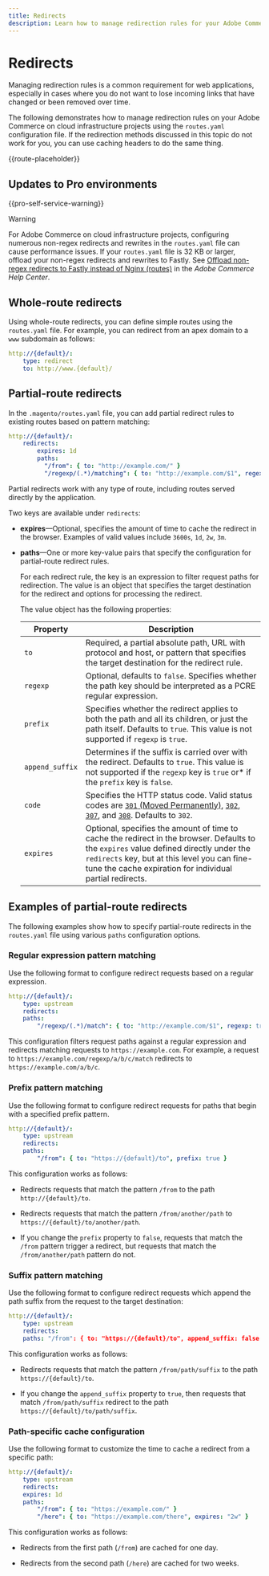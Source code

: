 ```yaml
---
title: Redirects
description: Learn how to manage redirection rules for your Adobe Commerce on cloud infrastructure project.
---
```


# Redirects

Managing redirection rules is a common requirement for web applications, especially in cases where you do not want to lose incoming links that have changed or been removed over time.

The following demonstrates how to manage redirection rules on your Adobe Commerce on cloud infrastructure projects using the `routes.yaml` configuration file. If the redirection methods discussed in this topic do not work for you, you can use caching headers to do the same thing.

{{route-placeholder}}

## Updates to Pro environments

{{pro-self-service-warning}}

>[!WARNING]
>
>For Adobe Commerce on cloud infrastructure projects, configuring numerous non-regex redirects and rewrites in the `routes.yaml` file can cause performance issues. If your `routes.yaml` file is 32 KB or larger, offload your non-regex redirects and rewrites to Fastly. See [Offload non-regex redirects to Fastly instead of Nginx (routes)](https://support.magento.com/hc/en-us/articles/360035192891-Offload-non-regex-redirects-to-Fastly-instead-of-Nginx-routes-) in the _Adobe Commerce Help Center_.

## Whole-route redirects

Using whole-route redirects, you can define simple routes using the `routes.yaml` file. For example, you can redirect from an apex domain to a `www` subdomain as follows:

```yaml
http://{default}/:
    type: redirect
    to: http://www.{default}/
```

## Partial-route redirects

In the `.magento/routes.yaml` file, you can add partial redirect rules to existing routes based on pattern matching:

```yaml
http://{default}/:
    redirects:
        expires: 1d
        paths:
          "/from": { to: "http://example.com/" }
          "/regexp/(.*)/matching": { to: "http://example.com/$1", regexp: true }
```

Partial redirects work with any type of route, including routes served directly by the application.

Two keys are available under `redirects`:

-  **expires**—Optional, specifies the amount of time to cache the redirect in the browser. Examples of valid values include `3600s`, `1d`, `2w`, `3m`.

-  **paths**—One or more key-value pairs that specify the configuration for partial-route redirect rules.

   For each redirect rule, the key is an expression to filter request paths for redirection. The value is an object that specifies the target destination for the redirect and options for processing the redirect.

   The value object has the following properties:

   Property  | Description
   ----------| -----------
   `to`      | Required, a partial absolute path, URL with protocol and host, or pattern that specifies the target destination for the redirect rule.
   `regexp`| Optional, defaults to `false`. Specifies whether the path key should be interpreted as a PCRE regular expression.
   `prefix` | Specifies whether the redirect applies to both the path and all its children, or just the path itself. Defaults to `true`. This value is not supported if `regexp` is `true`.
   `append_suffix`| Determines if the suffix is carried over with the redirect. Defaults to `true`. This value is not supported if the `regexp` key is `true` or* if the `prefix` key is `false`.
   `code`    | Specifies the HTTP status code. Valid status codes are [`301` (Moved Permanently)](https://www.w3.org/Protocols/rfc2616/rfc2616-sec10.html#sec10.3.2), [`302`](https://www.w3.org/Protocols/rfc2616/rfc2616-sec10.html#sec10.3.3), [`307`](https://www.w3.org/Protocols/rfc2616/rfc2616-sec10.html#sec10.3.8), and [`308`](https://www.rfc-editor.org/rfc/rfc7238). Defaults to `302`.
   `expires`| Optional, specifies the amount of time to cache the redirect in the browser. Defaults to the `expires` value defined directly under the `redirects` key, but at this level you can fine-tune the cache expiration for individual partial redirects.

## Examples of partial-route redirects

The following examples show how to specify partial-route redirects in the `routes.yaml` file using various `paths` configuration options.

### Regular expression pattern matching

Use the following format to configure redirect requests based on a regular expression.

```yaml
http://{default}/:
    type: upstream
    redirects:
    paths:
        "/regexp/(.*)/match": { to: "http://example.com/$1", regexp: true }
```

This configuration filters request paths against a regular expression and redirects matching requests to `https://example.com`. For example, a request to `https://example.com/regexp/a/b/c/match` redirects to `https://example.com/a/b/c`.

### Prefix pattern matching

Use the following format to configure redirect requests for paths that begin with a specified prefix pattern.

```yaml
http://{default}/:
    type: upstream
    redirects:
    paths:
        "/from": { to: "https://{default}/to", prefix: true }
```

This configuration works as follows:

-  Redirects requests that match the pattern `/from` to the path `http://{default}/to`.

-  Redirects requests that match the pattern `/from/another/path` to `https://{default}/to/another/path`.

-  If you change the `prefix` property to `false`, requests that match the `/from` pattern trigger a redirect, but requests that match the `/from/another/path` pattern do not.

### Suffix pattern matching

Use the following format to configure redirect requests which append the path suffix from the request to the target destination:

```yaml
http://{default}/:
    type: upstream
    redirects:
    paths: "/from": { to: "https://{default}/to", append_suffix: false }
```

This configuration works as follows:

-  Redirects requests that match the pattern `/from/path/suffix` to the path `https://{default}/to`.

-  If you change the `append_suffix` property to `true`, then requests that match `/from/path/suffix`  redirect to the path `https://{default}/to/path/suffix`.

### Path-specific cache configuration

Use the following format to customize the time to cache a redirect from a specific path:

```yaml
http://{default}/:
    type: upstream
    redirects:
    expires: 1d
    paths:
        "/from": { to: "https://example.com/" }
        "/here": { to: "https://example.com/there", expires: "2w" }
  ```

This configuration works as follows:

-  Redirects from the first path (`/from`) are cached for one day.

-  Redirects from the second path (`/here`) are cached for two weeks.
